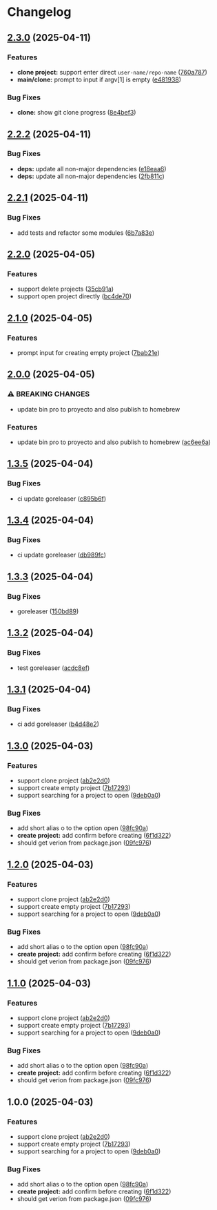 # Changelog

## [2.3.0](https://github.com/GloryWong/proyecto/compare/v2.2.2...v2.3.0) (2025-04-11)


### Features

* **clone project:** support enter direct `user-name/repo-name` ([760a787](https://github.com/GloryWong/proyecto/commit/760a7876d3a1e955471407790de6ca7823935e6b))
* **main/clone:** prompt to input if argv[1] is empty ([e481938](https://github.com/GloryWong/proyecto/commit/e481938f201bf0c3d7f717b3973d3b663fe832de))


### Bug Fixes

* **clone:** show git clone progress ([8e4bef3](https://github.com/GloryWong/proyecto/commit/8e4bef336c9dd2c64af88288fcfe95f650448ee7))

## [2.2.2](https://github.com/GloryWong/proyecto/compare/v2.2.1...v2.2.2) (2025-04-11)


### Bug Fixes

* **deps:** update all non-major dependencies ([e18eaa6](https://github.com/GloryWong/proyecto/commit/e18eaa60d4c6cf18cb4c9114ad36e2347f39698a))
* **deps:** update all non-major dependencies ([2fb811c](https://github.com/GloryWong/proyecto/commit/2fb811c05960a69a96da1715bce9a7c31867e167))

## [2.2.1](https://github.com/GloryWong/proyecto/compare/v2.2.0...v2.2.1) (2025-04-11)


### Bug Fixes

* add tests and refactor some modules ([6b7a83e](https://github.com/GloryWong/proyecto/commit/6b7a83e41359803f704d15a160e9f2b7a5c3d3a7))

## [2.2.0](https://github.com/GloryWong/proyecto/compare/v2.1.0...v2.2.0) (2025-04-05)


### Features

* support delete projects ([35cb91a](https://github.com/GloryWong/proyecto/commit/35cb91a431c0a04cf695effaa39bae427a2bfce7))
* support open project directly ([bc4de70](https://github.com/GloryWong/proyecto/commit/bc4de708b7bb6cf33a90fe5db3e8e90c84a4ef72))

## [2.1.0](https://github.com/GloryWong/proyecto/compare/v2.0.0...v2.1.0) (2025-04-05)


### Features

* prompt input for creating empty project ([7bab21e](https://github.com/GloryWong/proyecto/commit/7bab21ec27da68210e80e22cd339cdeea84e471d))

## [2.0.0](https://github.com/GloryWong/proyecto/compare/v1.3.5...v2.0.0) (2025-04-05)


### ⚠ BREAKING CHANGES

* update bin pro to proyecto and also publish to homebrew

### Features

* update bin pro to proyecto and also publish to homebrew ([ac6ee6a](https://github.com/GloryWong/proyecto/commit/ac6ee6a6785785f58f5303dea35fa23ac99d8b3a))

## [1.3.5](https://github.com/GloryWong/proyecto/compare/v1.3.4...v1.3.5) (2025-04-04)


### Bug Fixes

* ci update goreleaser ([c895b6f](https://github.com/GloryWong/proyecto/commit/c895b6faf564e67dbcc793272b1ef646ca32fe4a))

## [1.3.4](https://github.com/GloryWong/proyecto/compare/v1.3.3...v1.3.4) (2025-04-04)


### Bug Fixes

* ci update goreleaser ([db989fc](https://github.com/GloryWong/proyecto/commit/db989fcb7616a81d71349b863bd75bd5dae2dff7))

## [1.3.3](https://github.com/GloryWong/proyecto/compare/v1.3.2...v1.3.3) (2025-04-04)


### Bug Fixes

* goreleaser ([150bd89](https://github.com/GloryWong/proyecto/commit/150bd892884e5d10022ffa4e033f03805d92f2c8))

## [1.3.2](https://github.com/GloryWong/proyecto/compare/v1.3.1...v1.3.2) (2025-04-04)


### Bug Fixes

* test goreleaser ([acdc8ef](https://github.com/GloryWong/proyecto/commit/acdc8efb27084a6b8452fd1b0337cbd2b5e69814))

## [1.3.1](https://github.com/GloryWong/proyecto/compare/v1.3.0...v1.3.1) (2025-04-04)


### Bug Fixes

* ci add goreleaser ([b4d48e2](https://github.com/GloryWong/proyecto/commit/b4d48e2759c71887305c23bd500d276c507873c2))

## [1.3.0](https://github.com/GloryWong/proyecto/compare/v1.2.0...v1.3.0) (2025-04-03)


### Features

* support clone project ([ab2e2d0](https://github.com/GloryWong/proyecto/commit/ab2e2d070f2b6f4d9798956237852711de67b0f3))
* support create empty project ([7b17293](https://github.com/GloryWong/proyecto/commit/7b172932bfb404d81439d025749ce3050225e4b5))
* support searching for a project to open ([9deb0a0](https://github.com/GloryWong/proyecto/commit/9deb0a07de29da8c6feb95dd39df21042cbf33db))


### Bug Fixes

* add short alias o to the option open ([98fc90a](https://github.com/GloryWong/proyecto/commit/98fc90a4fc99547cda7bf226fd714d92a2d4d4f3))
* **create project:** add confirm before creating ([6f1d322](https://github.com/GloryWong/proyecto/commit/6f1d3226e8a6efe601ff105928eaf5d4b5310599))
* should get verion from package.json ([09fc976](https://github.com/GloryWong/proyecto/commit/09fc97639cfb44b60f8ad6e241386e0312fee999))

## [1.2.0](https://github.com/GloryWong/proyecto/compare/v1.1.0...v1.2.0) (2025-04-03)


### Features

* support clone project ([ab2e2d0](https://github.com/GloryWong/proyecto/commit/ab2e2d070f2b6f4d9798956237852711de67b0f3))
* support create empty project ([7b17293](https://github.com/GloryWong/proyecto/commit/7b172932bfb404d81439d025749ce3050225e4b5))
* support searching for a project to open ([9deb0a0](https://github.com/GloryWong/proyecto/commit/9deb0a07de29da8c6feb95dd39df21042cbf33db))


### Bug Fixes

* add short alias o to the option open ([98fc90a](https://github.com/GloryWong/proyecto/commit/98fc90a4fc99547cda7bf226fd714d92a2d4d4f3))
* **create project:** add confirm before creating ([6f1d322](https://github.com/GloryWong/proyecto/commit/6f1d3226e8a6efe601ff105928eaf5d4b5310599))
* should get verion from package.json ([09fc976](https://github.com/GloryWong/proyecto/commit/09fc97639cfb44b60f8ad6e241386e0312fee999))

## [1.1.0](https://github.com/GloryWong/proyecto/compare/v1.0.0...v1.1.0) (2025-04-03)


### Features

* support clone project ([ab2e2d0](https://github.com/GloryWong/proyecto/commit/ab2e2d070f2b6f4d9798956237852711de67b0f3))
* support create empty project ([7b17293](https://github.com/GloryWong/proyecto/commit/7b172932bfb404d81439d025749ce3050225e4b5))
* support searching for a project to open ([9deb0a0](https://github.com/GloryWong/proyecto/commit/9deb0a07de29da8c6feb95dd39df21042cbf33db))


### Bug Fixes

* add short alias o to the option open ([98fc90a](https://github.com/GloryWong/proyecto/commit/98fc90a4fc99547cda7bf226fd714d92a2d4d4f3))
* **create project:** add confirm before creating ([6f1d322](https://github.com/GloryWong/proyecto/commit/6f1d3226e8a6efe601ff105928eaf5d4b5310599))
* should get verion from package.json ([09fc976](https://github.com/GloryWong/proyecto/commit/09fc97639cfb44b60f8ad6e241386e0312fee999))

## 1.0.0 (2025-04-03)


### Features

* support clone project ([ab2e2d0](https://github.com/GloryWong/proyecto/commit/ab2e2d070f2b6f4d9798956237852711de67b0f3))
* support create empty project ([7b17293](https://github.com/GloryWong/proyecto/commit/7b172932bfb404d81439d025749ce3050225e4b5))
* support searching for a project to open ([9deb0a0](https://github.com/GloryWong/proyecto/commit/9deb0a07de29da8c6feb95dd39df21042cbf33db))


### Bug Fixes

* add short alias o to the option open ([98fc90a](https://github.com/GloryWong/proyecto/commit/98fc90a4fc99547cda7bf226fd714d92a2d4d4f3))
* **create project:** add confirm before creating ([6f1d322](https://github.com/GloryWong/proyecto/commit/6f1d3226e8a6efe601ff105928eaf5d4b5310599))
* should get verion from package.json ([09fc976](https://github.com/GloryWong/proyecto/commit/09fc97639cfb44b60f8ad6e241386e0312fee999))
